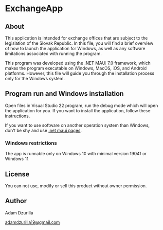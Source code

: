# ExchangeApp

## About

This application is intended for exchange offices that are subject to the legislation of the Slovak Republic. In this file, you will find a brief overview of how to launch the application for Windows, as well as any software limitations associated with running the program.

This program was developed using the .NET MAUI 7.0 framework, which makes the program executable on Windows, MacOS, iOS, and Android platforms. However, this file will guide you through the installation process only for the Windows system.

## Program run and Windows installation

Open files in Visual Studio 22 program, run the debug mode which will open the application for you. If you want to install the application, follow these [instructions](https://learn.microsoft.com/en-us/dotnet/maui/windows/deployment/publish-cli?view=net-maui-7.0#publish).

If you want to use software on another operation system than Windows, don't be shy and use [.net maui pages](https://learn.microsoft.com/en-us/dotnet/maui/?view=net-maui-7.0).

### Windows restrictions

The app is runnable only on Windows 10 with minimal version 19041 or Windows 11.

## License

You can not use, modify or sell this product without owner permission.

## Author

Adam Dzurilla

adamdzurilla19@gmail.com
